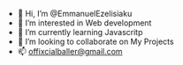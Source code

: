 - 👋 Hi, I’m @EmmanuelEzelisiaku
- 👀 I’m interested in Web development
- 🌱 I’m currently learning Javascritp
- 💞️ I’m looking to collaborate on My Projects
- 📫 offixcialballer@gmail.com

